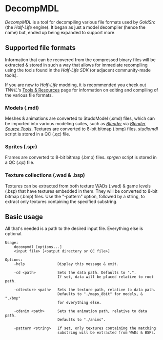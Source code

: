 # DecompMDL

*DecompMDL* is a tool for decompiling various file formats used by *GoldSrc* (the *Half-Life* engine). It began as just a model decompiler (hence the name) but, ended up being expanded to support more.

## Supported file formats

Information that can be recovered from the compressed binary files will be extracted & stored in such a way that allows for immediate recompiling using the tools found in the *Half-Life SDK* (or adjacent community-made tools).

If you are new to *Half-Life* modding, it is recommended you check out *TWHL*'s [Tools & Resources](https://twhl.info/wiki/page/Tools_and_Resources) page for information on editing and compiling of the various file formats.

### Models (.mdl)

Meshes & animations are converted to StudoModel (.smd) files, which can be imported into various modeling suites, such as [*Blender*](https://www.blender.org/) via [*Blender Source Tools*](http://steamreview.org/BlenderSourceTools/). Textures are converted to 8-bit bitmap (.bmp) files. *studiomdl* script is stored in a QC (.qc) file.

### Sprites (.spr)

Frames are converted to 8-bit bitmap (.bmp) files. *sprgen* script is stored in a QC (.qc) file.

### Texture collections (.wad & .bsp)

Textures can be extracted from both texture WADs (.wad) & game levels (.bsp) that have textures embedded in them. They will be converted to 8-bit bitmap (.bmp) files. Use the "-pattern" option, followed by a string, to extract only textures containing the specified substring.

## Basic usage

All that's needed is a path to the desired input file. Everything else is optional.

    Usage:
        decompmdl [options...]
        <input file> [<output directory or QC file>]
    
    Options:
        -help               Display this message & exit.
        
        -cd <path>          Sets the data path. Defaults to ".".
                            If set, data will be placed relative to root path.
        
        -cdtexture <path>   Sets the texture path, relative to data path.               
                            Defaults to "./maps_8bit" for models, & "./bmp"
                            for everything else.
        
        -cdanim <path>      Sets the animation path, relative to data path.
                            Defaults to "./anims".
        
        -pattern <string>   If set, only textures containing the matching
                            substring will be extracted from WADs & BSPs.
